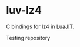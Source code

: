 
# luv-lz4

C bindings for [lz4](https://github.com/lz4/lz4) in [LuaJIT](https://luajit.org/).

Testing repository
